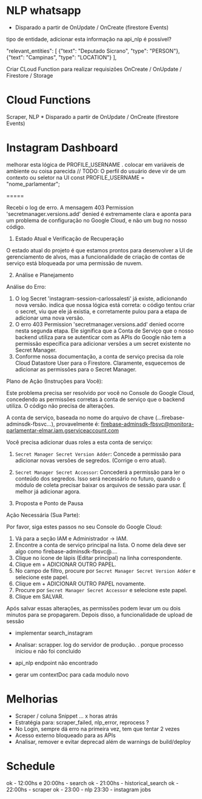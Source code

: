 NLP whatsapp
===================
* Disparado a partir de OnUpdate / OnCreate (firestore Events)

tipo de entidade, adicionar esta informação na api_nlp é possível?

"relevant_entities": [
    {"text": "Deputado Sicrano", "type": "PERSON"},
    {"text": "Campinas", "type": "LOCATION"}
  ],


Criar CLoud Function para realizar requisizões OnCreate / OnUpdate / Firestore / Storage


Cloud Functions
================
Scraper, NLP * Disparado a partir de OnUpdate / OnCreate (firestore Events)


Instagram Dashboard
========================

melhorar esta lógica de PROFILE_USERNAME . colocar em variáveis de ambiente ou coisa parecida
// TODO: O perfil do usuário deve vir de um contexto ou seletor na UI
const PROFILE_USERNAME = "nome_parlamentar"; 

=====


Recebi o log de erro. A mensagem 403 Permission 'secretmanager.versions.add' denied é extremamente clara e aponta para um problema de configuração no Google Cloud, e não um bug no nosso código.

  1. Estado Atual e Verificação de Recuperação

  O estado atual do projeto é que estamos prontos para desenvolver a UI de gerenciamento de alvos, mas a funcionalidade de criação de contas de serviço
  está bloqueada por uma permissão de nuvem.

  2. Análise e Planejamento

  Análise do Erro:

   1. O log Secret 'instagram-session-carlossalesti' já existe, adicionando nova versão. indica que nossa lógica está correta: o código tentou criar o
      secret, viu que ele já existia, e corretamente pulou para a etapa de adicionar uma nova versão.
   2. O erro 403 Permission 'secretmanager.versions.add' denied ocorre nesta segunda etapa. Ele significa que a Conta de Serviço que o nosso backend
      utiliza para se autenticar com as APIs do Google não tem a permissão específica para adicionar versões a um secret existente no Secret Manager.
   3. Conforme nossa documentação, a conta de serviço precisa da role Cloud Datastore User para o Firestore. Claramente, esquecemos de adicionar as
      permissões para o Secret Manager.

  Plano de Ação (Instruções para Você):

  Este problema precisa ser resolvido por você no Console do Google Cloud, concedendo as permissões corretas à conta de serviço que o backend utiliza.
  O código não precisa de alterações.

  A conta de serviço, baseada no nome do arquivo de chave (...firebase-adminsdk-fbsvc...), provavelmente é:
  firebase-adminsdk-fbsvc@monitora-parlamentar-elmar.iam.gserviceaccount.com

  Você precisa adicionar duas roles a esta conta de serviço:

   1. `Secret Manager Secret Version Adder`: Concede a permissão para adicionar novas versões de segredos. (Corrige o erro atual).
   2. `Secret Manager Secret Accessor`: Concederá a permissão para ler o conteúdo dos segredos. Isso será necessário no futuro, quando o módulo de coleta
      precisar baixar os arquivos de sessão para usar. É melhor já adicionar agora.

  3. Proposta e Ponto de Pausa

  Ação Necessária (Sua Parte):

  Por favor, siga estes passos no seu Console do Google Cloud:

   1. Vá para a seção IAM e Administrador -> IAM.
   2. Encontre a conta de serviço principal na lista. O nome dela deve ser algo como firebase-adminsdk-fbsvc@....
   3. Clique no ícone de lápis (Editar principal) na linha correspondente.
   4. Clique em + ADICIONAR OUTRO PAPEL.
   5. No campo de filtro, procure por `Secret Manager Secret Version Adder` e selecione este papel.
   6. Clique em + ADICIONAR OUTRO PAPEL novamente.
   7. Procure por `Secret Manager Secret Accessor` e selecione este papel.
   8. Clique em SALVAR.

  Após salvar essas alterações, as permissões podem levar um ou dois minutos para se propagarem. Depois disso, a funcionalidade de upload de sessão


* implementar search_instagram
* Analisar: scrapper. log do servidor de produção. . porque processo iniciou e não foi concluido
* api_nlp  endpoint não encontrado

* gerar um contextDoc para cada modulo novo

# Melhorias
* Scraper / coluna Snippet ... x horas atrás
* Estratégia para:  scraper_failed, nlp_error, reprocess ? 
* No Login, sempre dá erro na primeira vez, tem que tentar 2 vezes
* Acesso externo bloqueado para as APIs
* Analisar, remover e evitar deprecad além de warnings de build/deploy

# Schedule
ok - 12:00hs e 20:00hs  - search
ok - 21:00hs            - historical_search
ok - 22:00hs            - scraper
ok - 23:00              - nlp
23:30 - instagram jobs